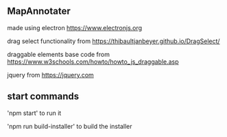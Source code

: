 ## MapAnnotater

made using electron https://www.electronjs.org

drag select functionality from https://thibaultjanbeyer.github.io/DragSelect/

draggable elements base code from https://www.w3schools.com/howto/howto_js_draggable.asp

jquery from https://jquery.com

## start commands

'npm start' to run it

'npm run build-installer' to build the installer